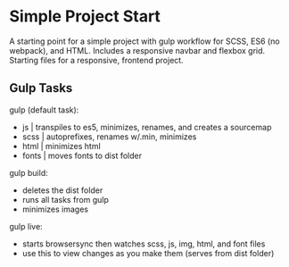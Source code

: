 # Simple Project Start
A starting point for a simple project with gulp workflow for SCSS, ES6 (no webpack), and HTML. Includes a responsive navbar and flexbox grid. Starting files for a responsive, frontend project.

## Gulp Tasks
gulp (default task): 
* js | transpiles to es5, minimizes, renames, and creates a sourcemap
* scss | autoprefixes, renames w/.min, minimizes
* html | minimizes html
* fonts | moves fonts to dist folder

gulp build:
* deletes the dist folder
* runs all tasks from gulp
* minimizes images

gulp live:
* starts browsersync then watches scss, js, img, html, and font files
* use this to view changes as you make them (serves from dist folder)